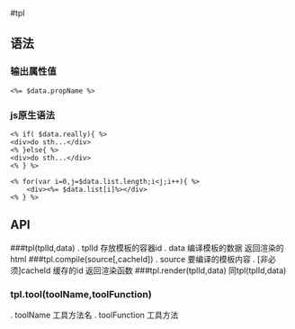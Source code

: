 #tpl

## 语法

### 输出属性值
`<%= $data.propName %>`

### js原生语法
```
<% if( $data.really){ %>
<div>do sth...</div>
<% }else{ %>
<div>do sth...</div>
<% } %>
```
```
<% for(var i=0,j=$data.list.length;i<j;i++){ %>
    <div><%= $data.list[i]%></div>
<% } %>
```

## API

###tpl(tplId,data)
. tplId  存放模板的容器id
. data   编译模板的数据
返回渲染的html
###tpl.compile(source[,cacheId])
. source 要编译的模板内容
. [非必须]cacheId 缓存的id
返回渲染函数
###tpl.render(tplId,data)
同tpl(tplId,data)
### tpl.tool(toolName,toolFunction)
. toolName 工具方法名
. toolFunction 工具方法